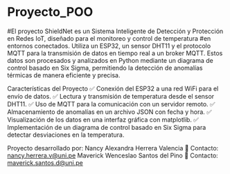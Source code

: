 # Proyecto_POO
#El proyecto ShieldNet es un Sistema Inteligente de Detección y Protección en Redes IoT, diseñado para el monitoreo y control de temperatura 
#en entornos conectados. Utiliza un ESP32, un sensor DHT11 y el protocolo MQTT para la transmisión de datos en tiempo real a un broker MQTT. Estos datos son procesados y analizados en Python mediante un diagrama de control basado en Six Sigma, permitiendo la detección de anomalías térmicas de manera eficiente y precisa.

Características del Proyecto
✅ Conexión del ESP32 a una red WiFi para el envío de datos.
✅ Lectura y transmisión de temperatura desde el sensor DHT11.
✅ Uso de MQTT para la comunicación con un servidor remoto.
✅ Almacenamiento de anomalías en un archivo JSON con fecha y hora.
✅ Visualización de los datos en una interfaz gráfica con matplotlib.
✅ Implementación de un diagrama de control basado en Six Sigma para detectar desviaciones en la temperatura.

Proyecto desarrollado por:
Nancy Alexandra Herrera Valencia  📧 Contacto: nancy.herrera.v@uni.pe
Maverick Wenceslao Santos del Pino 📧 Contacto: maverick.santos.d@uni.pe

